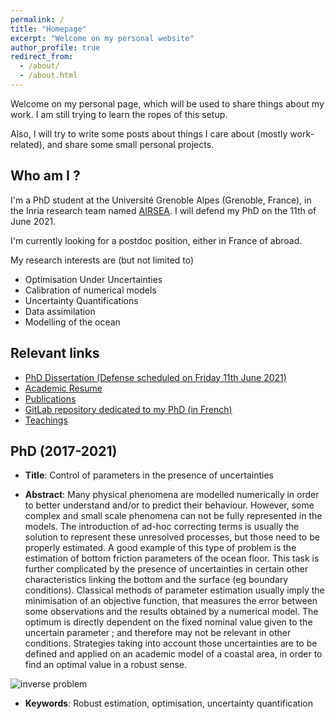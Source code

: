 ```yaml
---
permalink: /
title: "Homepage"
excerpt: "Welcome on my personal website"
author_profile: true
redirect_from: 
  - /about/
  - /about.html
---
```


Welcome on my personal page, which will be used to share things about
my work. I am still trying to learn the ropes of this setup.

Also, I will try to write some posts about things I care about (mostly
work-related), and share some small personal projects.

Who am I ?
---
I'm a PhD student at the Université Grenoble
Alpes (Grenoble, France), in the Inria research team named
[AIRSEA](https://team.inria.fr/airsea/en/). I will defend my PhD on
the 11th of June 2021.

I'm currently looking for a postdoc position, either in France of abroad.

My research interests are (but not limited to)
* Optimisation Under Uncertainties
* Calibration of numerical models
* Uncertainty Quantifications
* Data assimilation
* Modelling of the ocean


Relevant links
---
* [PhD Dissertation (Defense scheduled on Friday 11th June 2021)](https://vtrappler.github.io/files/trappler_dissertation.pdf)
* [Academic Resume](https://vtrappler.github.io/files/academic_cv_TRAPPLER.pdf)
* [Publications](/publications/)
* [GitLab repository dedicated to my PhD (in French)](https://gitlab.inria.fr/vtrapple/These)
* [Teachings](/teaching/)

PhD (2017-2021)
---
* **Title**: Control of parameters in the presence of uncertainties

* **Abstract**: Many physical phenomena are modelled numerically in
order to better understand and/or to predict their behaviour. However,
some complex and small scale phenomena can not be fully represented in
the models. The introduction of ad-hoc correcting terms is usually the
solution to represent these unresolved processes, but those need to be
properly estimated.  A good example of this type of problem is the
estimation of bottom friction parameters of the ocean floor. This task
is further complicated by the presence of uncertainties in certain
other characteristics linking the bottom and the surface (eg boundary
conditions).  Classical methods of parameter estimation usually imply
the minimisation of an objective function, that measures the error
between some observations and the results obtained by a numerical
model. The optimum is directly dependent on the fixed nominal value
given to the uncertain parameter ; and therefore may not be relevant
in other conditions.  Strategies taking into account those
uncertainties are to be defined and applied on an academic model of a
coastal area, in order to find an optimal value in a robust sense.

![inverse problem](https://vtrappler.github.io/images/inv_prob.png "Graphical abstract")

* **Keywords**: Robust estimation, optimisation, uncertainty quantification





